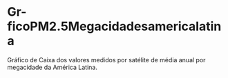 # Gr-ficoPM2.5Megacidadesamericalatina
Gráfico de Caixa dos valores medidos por satélite de média anual por megacidade da América Latina.
